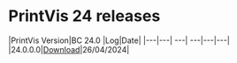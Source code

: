 # PrintVis 24 releases
|PrintVis Version|BC 24.0 |Log|Date|
|---|---| ---| ---|---|---|
|24.0.0.0|[Download](https://printvis.blob.core.windows.net/releases/pv365bc-24/24.0/0/24.0%20RuntimePackages.zip)|26/04/2024|
